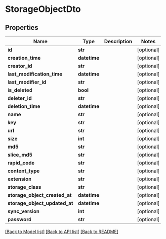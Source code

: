 # StorageObjectDto


## Properties
Name | Type | Description | Notes
------------ | ------------- | ------------- | -------------
**id** | **str** |  | [optional] 
**creation_time** | **datetime** |  | [optional] 
**creator_id** | **str** |  | [optional] 
**last_modification_time** | **datetime** |  | [optional] 
**last_modifier_id** | **str** |  | [optional] 
**is_deleted** | **bool** |  | [optional] 
**deleter_id** | **str** |  | [optional] 
**deletion_time** | **datetime** |  | [optional] 
**name** | **str** |  | [optional] 
**key** | **str** |  | [optional] 
**url** | **str** |  | [optional] 
**size** | **int** |  | [optional] 
**md5** | **str** |  | [optional] 
**slice_md5** | **str** |  | [optional] 
**rapid_code** | **str** |  | [optional] 
**content_type** | **str** |  | [optional] 
**extension** | **str** |  | [optional] 
**storage_class** | **str** |  | [optional] 
**storage_object_created_at** | **datetime** |  | [optional] 
**storage_object_updated_at** | **datetime** |  | [optional] 
**sync_version** | **int** |  | [optional] 
**password** | **str** |  | [optional] 

[[Back to Model list]](../README.md#documentation-for-models) [[Back to API list]](../README.md#documentation-for-api-endpoints) [[Back to README]](../README.md)


